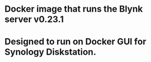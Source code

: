 # Docker image that runs the Blynk server v0.23.1

# Designed to run on Docker GUI for Synology Diskstation.